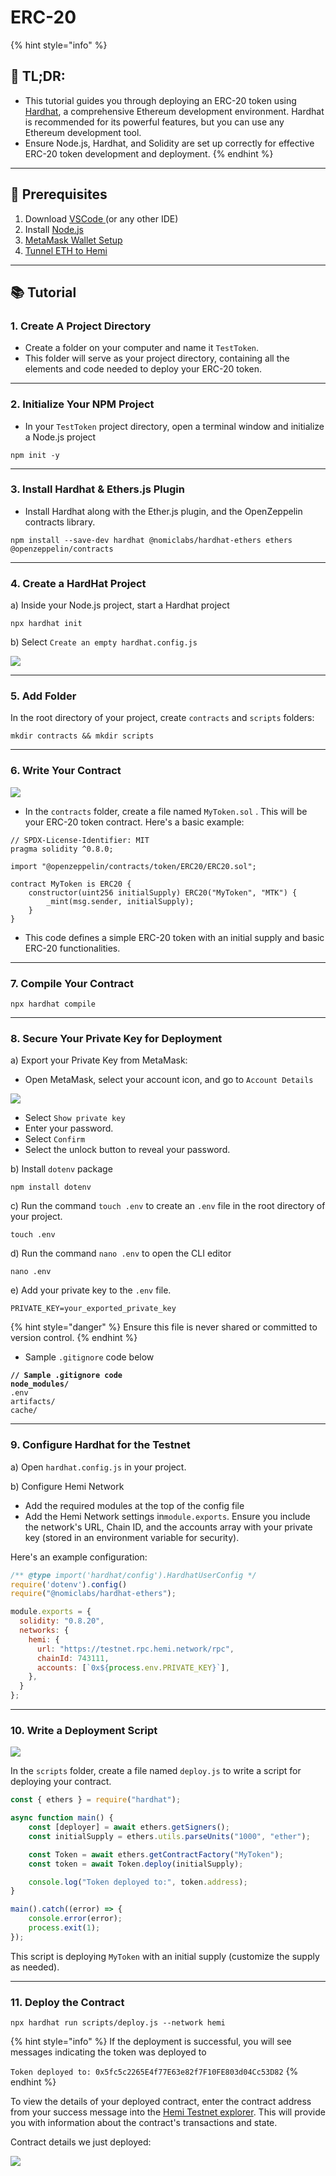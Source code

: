 # ERC-20

{% hint style="info" %}
## 📜 **TL;DR:**

* This tutorial guides you through deploying an ERC-20 token using [Hardhat](https://hardhat.org/), a comprehensive Ethereum development environment. Hardhat is recommended for its powerful features, but you can use any Ethereum development tool.
* Ensure Node.js, Hardhat, and Solidity are set up correctly for effective ERC-20 token development and deployment.
{% endhint %}



***

## 🏁 Prerequisites

1. Download [VSCode ](https://code.visualstudio.com/download)(or any other IDE)
2. Install [Node.js](https://nodejs.org/en/download/)
3. [MetaMask Wallet Setup](metamask-wallet-setup.md)
4. [Tunnel ETH to Hemi](tunnel-eth-to-hemi.md)

***

## 📚 Tutorial

### 1. Create A Project Directory

* Create a folder on your computer and name it `TestToken`.
* This folder will serve as your project directory, containing all the elements and code needed to deploy your ERC-20 token.

***

### 2. Initialize Your NPM Project

* In your `TestToken` project directory, open a terminal window and initialize a Node.js project

```shell
npm init -y
```

***

### 3. Install Hardhat & Ethers.js Plugin

* Install Hardhat along with the Ether.js plugin, and the OpenZeppelin contracts library.

```shell
npm install --save-dev hardhat @nomiclabs/hardhat-ethers ethers @openzeppelin/contracts
```

***

### 4. Create a HardHat Project

a) Inside your Node.js project, start a Hardhat project

```shell
npx hardhat init
```

b) Select `Create an empty hardhat.config.js`

![](https://archbee-image-uploads.s3.amazonaws.com/P3jZYg6ia8u4bfG9Eix0B/vwOqdeFQBmRmd5dn5u5aO\_image.png)

***

### 5. Add Folder

In the root directory of your project, create `contracts` and `scripts` folders:

```shell
mkdir contracts && mkdir scripts
```

***

### 6. Write Your Contract

![](https://archbee-image-uploads.s3.amazonaws.com/P3jZYg6ia8u4bfG9Eix0B/PbdlxnFGjB396RpLZIqHe\_image.png)

* In the `contracts` folder, create a file named `MyToken.sol` . This will be your ERC-20 token contract. Here's a basic example:

```solidity
// SPDX-License-Identifier: MIT
pragma solidity ^0.8.0;

import "@openzeppelin/contracts/token/ERC20/ERC20.sol";

contract MyToken is ERC20 {
    constructor(uint256 initialSupply) ERC20("MyToken", "MTK") {
        _mint(msg.sender, initialSupply);
    }
}
```

* This code defines a simple ERC-20 token with an initial supply and basic ERC-20 functionalities.

***

### 7. Compile Your Contract

```shell
npx hardhat compile 
```

***

### 8. Secure Your Private Key for Deployment

a) Export your Private Key from MetaMask:

* Open MetaMask, select your account icon, and go to `Account Details`

![](https://archbee-image-uploads.s3.amazonaws.com/P3jZYg6ia8u4bfG9Eix0B/ZV2mIMUNSoJjryajgnG1F\_image.png)

* Select `Show private key`
* Enter your password.
* Select `Confirm`
* Select the unlock button to reveal your password.

b) Install `dotenv` package

```shell
npm install dotenv
```

c) Run the command `touch .env` to create an `.env` file in the root directory of your project.&#x20;

```
touch .env
```

d) Run the command `nano .env` to open the CLI editor&#x20;

```none
nano .env
```

e) Add your private key to the `.env` file.

```none
PRIVATE_KEY=your_exported_private_key
```

{% hint style="danger" %}
Ensure this file is never shared or committed to version control.
{% endhint %}

* Sample `.gitignore` code below

<pre class="language-markup"><code class="lang-markup"><strong>// Sample .gitignore code
</strong><strong>node_modules/
</strong>.env
artifacts/
cache/
</code></pre>

***

### 9. Configure Hardhat for the Testnet

a) Open `hardhat.config.js` in your project.

b) Configure Hemi Network

* Add the required modules at the top of the config file
* Add the Hemi Network settings in`module.exports`. Ensure you include the network's URL, Chain ID, and the accounts array with your private key (stored in an environment variable for security).

Here's an example configuration:

```javascript
/** @type import('hardhat/config').HardhatUserConfig */
require('dotenv').config()
require("@nomiclabs/hardhat-ethers");

module.exports = {
  solidity: "0.8.20",
  networks: {
    hemi: {
      url: "https://testnet.rpc.hemi.network/rpc",
      chainId: 743111,
      accounts: [`0x${process.env.PRIVATE_KEY}`],
    },
  }
};
```

***

### 10. Write a Deployment Script

![](https://archbee-image-uploads.s3.amazonaws.com/P3jZYg6ia8u4bfG9Eix0B/2-Ua8\_3VwJN89awF\_u9lH\_image.png)

In the `scripts` folder, create a file named `deploy.js` to write a script for deploying your contract.

```javascript
const { ethers } = require("hardhat");

async function main() {
    const [deployer] = await ethers.getSigners();
    const initialSupply = ethers.utils.parseUnits("1000", "ether");

    const Token = await ethers.getContractFactory("MyToken");
    const token = await Token.deploy(initialSupply);

    console.log("Token deployed to:", token.address);
}

main().catch((error) => {
    console.error(error);
    process.exit(1);
});
```

This script is deploying `MyToken` with an initial supply (customize the supply as needed).

***

### 11. Deploy the Contract

```shell
npx hardhat run scripts/deploy.js --network hemi
```

{% hint style="info" %}
If the deployment is successful, you will see messages indicating the token was deployed to

`Token deployed to: 0x5fc5c2265E4f77E63e82f7F10FE803d04Cc53D82`
{% endhint %}



To view the details of your deployed contract, enter the contract address from your success message into the [Hemi Testnet explorer](https://testnet.explorer.hemi.xyz). This will provide you with information about the contract's transactions and state.

Contract details we just deployed:

![](https://archbee-image-uploads.s3.amazonaws.com/P3jZYg6ia8u4bfG9Eix0B/KjbK1i2kxKgeiQ35kJjXE\_image.png)
